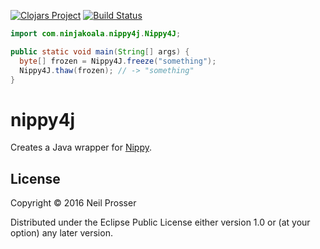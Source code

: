[![Clojars Project](https://img.shields.io/clojars/v/com.ninjakoala/nippy4j.svg)](https://clojars.org/com.ninjakoala/nippy4j) [![Build Status](https://travis-ci.org/ninjakoala/nippy4j.svg?branch=master)](https://travis-ci.org/ninjakoala/nippy4j)

```java
import com.ninjakoala.nippy4j.Nippy4J;

public static void main(String[] args) {
  byte[] frozen = Nippy4J.freeze("something"); 
  Nippy4J.thaw(frozen); // -> "something"
}
```

# nippy4j

Creates a Java wrapper for [Nippy](https://github.com/ptaoussanis/nippy).

## License

Copyright © 2016 Neil Prosser

Distributed under the Eclipse Public License either version 1.0 or (at your option) any later version.
